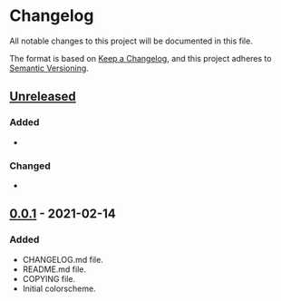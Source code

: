 # Changelog

All notable changes to this project will be documented in this file.

The format is based on [Keep a Changelog](https://keepachangelog.com/en/1.0.0/),
and this project adheres to [Semantic Versioning](https://semver.org/spec/v2.0.0.html).

## [Unreleased]

### Added

-

### Changed

-

## [0.0.1] - 2021-02-14

### Added

- CHANGELOG.md file.
- README.md file.
- COPYING file.
- Initial colorscheme.

[Unreleased]: https://github.com/chrisfroeschl/minimalist
[0.0.1]: https://github.com/chrisfroeschl/minimalist/releases/tag/0.0.1
